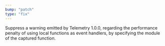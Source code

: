 ```yaml
---
bump: "patch"
type: "fix"
---
```


Suppress a warning emitted by Telemetry 1.0.0, regarding the performance penalty of using local functions as event handlers, by specifying the module of the captured function.
